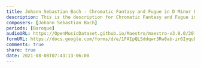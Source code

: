 ```yaml
---
title: Johann Sebastian Bach - Chromatic Fantasy and Fugue in D Minor BWV 903 (3)
description: This is the description for Chromatic Fantasy and Fugue in D Minor BWV 903 by Johann Sebastian Bach
composers: [Johann Sebastian Bach]
periods: [Baroque]
audioURL: https://OpenMusicDataset.github.io/Maestro/maestro-v3.0.0/2015/MIDI-Unprocessed_R2_D2-19-21-22_mid--AUDIO-from_mp3_19_R2_2015_wav--1.midi
formURL: https://docs.google.com/forms/d/e/1FAIpQLSddqwr3Rw8ab-ir6IyquBa7FFtxq0BUQr5KA6pSC0wXy6xw-A/viewform
comments: true
share: true
date: 2021-08-08T07:43:13-06:00
---
```

